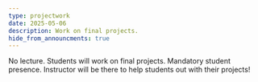 ```yaml
---
type: projectwork
date: 2025-05-06
description: Work on final projects.
hide_from_announcments: true
---
```

No lecture. Students will work on final projects. Mandatory student presence. Instructor will be there to help students out with their projects!

